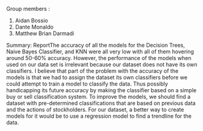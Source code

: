 Group members :
1. Aidan Bossio
2. Dante Monaldo
3. Matthew Brian Darmadi

Summary: 
ReportThe accuracy of all the models for the Decision Trees, Naive Bayes Classifier, and KNN were all very low with all of them hovering around 50-60% accuracy. However, the performance of the models when used on our data set is irrelevant because our dataset does not have its own classifiers. I believe that part of the problem with the accuracy of the models is that we had to assign the dataset its own classifiers before we could attempt to train a model to classify the data. Thus possibly handicapping its future accuracy by making the classifier based on a simple buy or sell classification system. To improve the models, we should find a dataset with pre-determined classifications that are based on previous data and the actions of stockholders. For our dataset, a better way to create models for it would be to use a regression model to find a trendline for the data.

